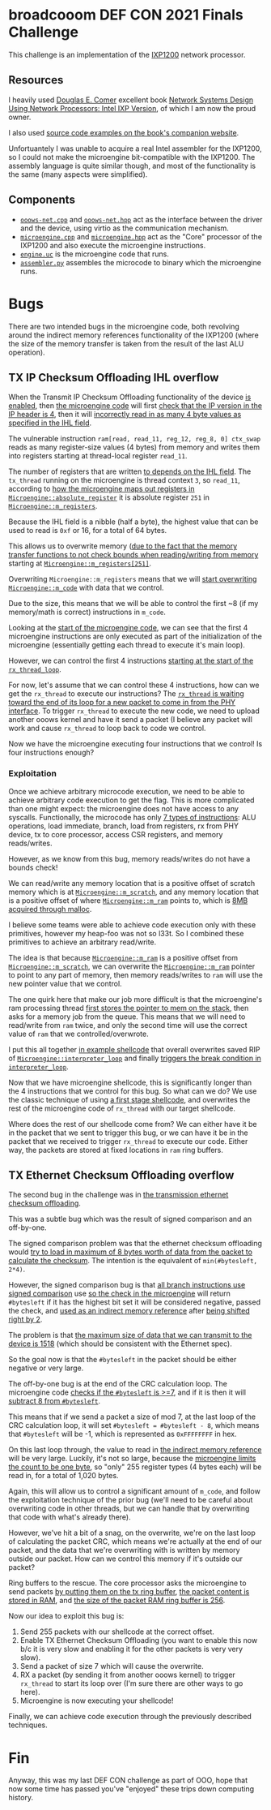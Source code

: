 # broadcooom DEF CON 2021 Finals Challenge

This challenge is an implementation of the [IXP1200](https://en.wikipedia.org/wiki/IXP1200) network processor.

## Resources

I heavily used [Douglas E. Comer](https://www.cs.purdue.edu/homes/comer/) excellent book [Network Systems Design Using Network Processors: Intel IXP Version](https://www.amazon.com/gp/product/0131417924/ref=ppx_yo_dt_b_asin_title_o00_s00?ie=UTF8&psc=1), of which I am now the proud owner.

I also used [source code examples on the book's companion website](https://npbook.cs.purdue.edu/ixp1200/index.html).

Unfortuantely I was unable to acquire a real Intel assembler for the IXP1200, so I could not make the microengine bit-compatible with the IXP1200.
The assembly language is quite similar though, and most of the functionality is the same (many aspects were simplified).

## Components

- [`ooows-net.cpp`](../ooows-net.cpp) and [`ooows-net.hpp`](../ooows-net.hpp) act as the interface between the driver and the device, using virtio as the communication mechanism.
- [`microengine.cpp`](./microengine.cpp) and [`microengine.hpp`](./microengine.hpp) act as the "Core" processor of the IXP1200 and also execute the microengine instructions.
- [`engine.uc`](./examples/engine.uc) is the microengine code that runs.
- [`assembler.py`](./assembler.py) assembles the microcode to binary which the microengine runs.

# Bugs

There are two intended bugs in the microengine code, both revolving around the indirect memory references functionality of the IXP1200 (where the size of the memory transfer is taken from the result of the last ALU operation).

## TX IP Checksum Offloading IHL overflow

When the Transmit IP Checksum Offloading functionality of the device [is
enabled](https://github.com/o-o-overflow/dc2021f-ooows-public/blob/main/devices/ooows-net.cpp#L190),
then [the microengine code](https://github.com/o-o-overflow/dc2021f-ooows-public/blob/main/devices/broadcooom/examples/engine.uc#L322) will first [check that the IP version in the IP header is 4](https://github.com/o-o-overflow/dc2021f-ooows-public/blob/main/devices/broadcooom/examples/engine.uc#L343), then it will [incorrectly read in as many 4 byte values as specified in the IHL field](https://github.com/o-o-overflow/dc2021f-ooows-public/blob/main/devices/broadcooom/examples/engine.uc#L352).

The vulnerable instruction `ram[read, read_11, reg_12, reg_8, 0] ctx_swap` reads as many register-size values (4 bytes) from memory and writes them into registers starting at thread-local register `read_11`.

The number of registers that are written [to depends on the IHL field](https://github.com/o-o-overflow/dc2021f-ooows-public/blob/51e94703e3210cbac9b2c0b2ca30d6a3e82ce6f3/devices/broadcooom/examples/engine.uc#L350).
The `tx_thread` running on the microengine is thread context `3`, so `read_11`, according to [how the microengine maps out registers in `Microengine::absolute_register`](https://github.com/o-o-overflow/dc2021f-ooows-public/blob/main/devices/broadcooom/microengine.cpp#L864) it is absolute register `251` in [`Microengine::m_registers`](https://github.com/o-o-overflow/dc2021f-ooows-public/blob/main/devices/broadcooom/microengine.hpp#L41).

Because the IHL field is a nibble (half a byte), the highest value that can be used to read is `0xf` or 16, for a total of 64 bytes.

This allows us to overwrite memory ([due to the fact that the memory transfer functions to not check bounds when reading/writing from memory](https://github.com/o-o-overflow/dc2021f-ooows-public/blob/main/devices/broadcooom/microengine.cpp#L440) starting at [`Microengine::m_registers[251]`](https://github.com/o-o-overflow/dc2021f-ooows-public/blob/main/devices/broadcooom/microengine.hpp#L41).

Overwriting `Microengine::m_registers` means that we will [start overwriting `Microengine::m_code`](https://github.com/o-o-overflow/dc2021f-ooows-public/blob/main/devices/broadcooom/microengine.hpp#L42) with data that we control.

Due to the size, this means that we will be able to control the first ~8 (if my memory/math is correct) instructions in `m_code`.

Looking at the [start of the microengine code](https://github.com/o-o-overflow/dc2021f-ooows-public/blob/main/devices/broadcooom/examples/engine.uc#L6), we can see that the first 4 microengine instructions are only executed as part of the initialization of the microengine (essentially getting each thread to execute it's main loop).

However, we can control the first 4 instructions [starting at the start of the `rx_thread_loop`](https://github.com/o-o-overflow/dc2021f-ooows-public/blob/main/devices/broadcooom/examples/engine.uc#L14).

For now, let's assume that we can control these 4 instructions, how can we get the `rx_thread` to execute our instructions?
The [`rx_thread` is waiting toward the end of its loop for a new packet to come in from the PHY interface](https://github.com/o-o-overflow/dc2021f-ooows-public/blob/main/devices/broadcooom/examples/engine.uc#L32).
To trigger `rx_thread` to execute the new code, we need to upload another ooows kernel and have it send a packet (I believe any packet will work and cause `rx_thread` to loop back to code we control.

Now we have the microengine executing four instructions that we control! Is four instructions enough?

### Exploitation

Once we achieve arbitrary microcode execution, we need to be able to achieve arbitrary code execution to get the flag.
This is more complicated than one might expect: the microengine does not have access to any syscalls.
Functionally, the microcode has only [7 types of instructions](https://github.com/o-o-overflow/dc2021f-ooows-public/blob/main/devices/broadcooom/types.hpp#L211): ALU operations, load immediate, branch, load from registers, rx from PHY device, tx to core processor, access CSR registers, and memory reads/writes.

However, as we know from this bug, memory reads/writes do not have a bounds check!

We can read/write any memory location that is a positive offset of scratch memory which is at [`Microengine::m_scratch`](https://github.com/o-o-overflow/dc2021f-ooows-public/blob/main/devices/broadcooom/microengine.hpp#L39), and any memory location that is a positive offset of where [`Microengine::m_ram`](https://github.com/o-o-overflow/dc2021f-ooows-public/blob/main/devices/broadcooom/microengine.hpp#L63) points to, which is [8MB acquired through malloc](https://github.com/o-o-overflow/dc2021f-ooows-public/blob/main/devices/ooows-net.cpp#L25).

I believe some teams were able to achieve code execution only with these primitives, however my heap-foo was not so l33t.
So I combined these primitives to achieve an arbitrary read/write.

The idea is that because [`Microengine::m_ram`](https://github.com/o-o-overflow/dc2021f-ooows-public/blob/main/devices/broadcooom/microengine.hpp#L63) is a positive offset from [`Microengine::m_scratch`](https://github.com/o-o-overflow/dc2021f-ooows-public/blob/main/devices/broadcooom/microengine.hpp#L39), we can overwrite the [`Microengine::m_ram`](https://github.com/o-o-overflow/dc2021f-ooows-public/blob/main/devices/broadcooom/microengine.hpp#L63) pointer to point to any part of memory, then memory reads/writes to `ram` will use the new pointer value that we control.

The one quirk here that make our job more difficult is that the microengine's ram processing thread [first stores the pointer to mem on the stack](https://github.com/o-o-overflow/dc2021f-ooows-public/blob/main/devices/broadcooom/microengine.cpp#L429), then asks for a memory job from the queue.
This means that we will need to read/write from `ram` twice, and only the second time will use the correct value of `ram` that we controlled/overwrote.

I put this all together [in example shellcode](https://github.com/o-o-overflow/dc2021f-ooows-public/blob/main/devices/broadcooom/examples/shellcode.uc) that overall overwrites saved RIP of [`Microengine::interpreter_loop`](https://github.com/o-o-overflow/dc2021f-ooows-public/blob/main/devices/broadcooom/microengine.cpp#L145) and finally [triggers the break condition in `interpreter_loop`](https://github.com/o-o-overflow/dc2021f-ooows-public/blob/main/devices/broadcooom/microengine.cpp#L170).

Now that we have microengine shellcode, this is significantly longer than the 4 instructions that we control for this bug.
So what can we do?
We use the classic technique of using [a first stage shellcode](https://github.com/o-o-overflow/dc2021f-ooows-public/blob/main/devices/broadcooom/examples/stage_0.uc), and overwrites the rest of the microengine code of `rx_thread` with our target shellcode.

Where does the rest of our shellcode come from?
We can either have it be in the packet that we sent to trigger this bug, or we can have it be in the packet that we received to trigger `rx_thread` to execute our code.
Either way, the packets are stored at fixed locations in `ram` ring buffers.

## TX Ethernet Checksum Offloading overflow

The second bug in the challenge was in [the transmission ethernet checksum offloading](https://github.com/o-o-overflow/dc2021f-ooows-public/blob/main/devices/broadcooom/examples/engine.uc#L178).

This was a subtle bug which was the result of signed comparison and an off-by-one.

The signed comparison problem was that the ethernet checksum offloading would [try to load in maximum of 8 bytes worth of data from the packet to calculate the checksum](https://github.com/o-o-overflow/dc2021f-ooows-public/blob/main/devices/broadcooom/examples/engine.uc#L199).
The intention is the equivalent of `min(#bytesleft, 2*4)`.

However, the signed comparison bug is that [all branch instructions use signed comparison](https://github.com/o-o-overflow/dc2021f-ooows-public/blob/main/devices/broadcooom/microengine.cpp#L647) use [so the check in the microengine](https://github.com/o-o-overflow/dc2021f-ooows-public/blob/main/devices/broadcooom/examples/engine.uc#L201) will return `#bytesleft` if it has the highest bit set it will be considered negative, passed the check, and [used as an indirect memory reference](https://github.com/o-o-overflow/dc2021f-ooows-public/blob/main/devices/broadcooom/examples/engine.uc#L209) after [being shifted right by 2](https://github.com/o-o-overflow/dc2021f-ooows-public/blob/main/devices/broadcooom/examples/engine.uc#L208).

The problem is that [the maximum size of data that we can transmit to the device is 1518](https://github.com/o-o-overflow/dc2021f-ooows-public/blob/main/devices/ooows-net.cpp#L127) (which should be consistent with the Ethernet spec).

So the goal now is that the `#bytesleft` in the packet should be either negative or very large.

The off-by-one bug is at the end of the CRC calculation loop.
The microengine code [checks if the `#bytesleft` is >=7](https://github.com/o-o-overflow/dc2021f-ooows-public/blob/main/devices/broadcooom/examples/engine.uc#L295), and if it is then it will [subtract 8 from `#bytesleft`](https://github.com/o-o-overflow/dc2021f-ooows-public/blob/main/devices/broadcooom/examples/engine.uc#L303).

This means that if we send a packet a size of mod 7, at the last loop of the CRC calculation loop, it will set `#bytesleft = #bytesleft - 8`, which means that `#bytesleft` will be -1, which is represented as `0xFFFFFFFF` in hex.

On this last loop through, the value to read in [the indirect memory reference](https://github.com/o-o-overflow/dc2021f-ooows-public/blob/main/devices/broadcooom/examples/engine.uc#L209) will be very large.
Luckily, it's not so large, because the [microengine limits the count to be one byte](https://github.com/o-o-overflow/dc2021f-ooows-public/blob/main/devices/broadcooom/microengine.cpp#L5410), so "only" 255 register types (4 bytes each) will be read in, for a total of 1,020 bytes.

Again, this will allow us to control a significant amount of `m_code`, and follow the exploitation technique of the prior bug (we'll need to be careful about overwriting code in other threads, but we can handle that by overwriting that code with what's already there).

However, we've hit a bit of a snag, on the overwrite, we're on the last loop of calculating the packet CRC, which means we're actually at the end of our packet, and the data that we're overwriting with is written by memory outside our packet.
How can we control this memory if it's outside our packet?

Ring buffers to the rescue.
The core processor asks the microengine to send packets [by putting them on the tx ring buffer](https://github.com/o-o-overflow/dc2021f-ooows-public/blob/main/devices/ooows-net.cpp#L281), [the packet content is stored in RAM](https://github.com/o-o-overflow/dc2021f-ooows-public/blob/main/devices/ooows-net.cpp#L140), and [the size of the packet RAM ring buffer is 256](https://github.com/o-o-overflow/dc2021f-ooows-public/blob/main/devices/ooows-net.hpp#L29).

Now our idea to exploit this bug is:

1. Send 255 packets with our shellcode at the correct offset.
1. Enable TX Ethernet Checksum Offloading (you want to enable this now b/c it is very slow and enabling it for the other packets is very very slow).
1. Send a packet of size 7 which will cause the overwrite.
1. RX a packet (by sending it from another ooows kernel) to trigger `rx_thread` to start its loop over (I'm sure there are other ways to go here).
1. Microengine is now executing your shellcode!

Finally, we can achieve code execution through the previously described techniques.

# Fin

Anyway, this was my last DEF CON challenge as part of OOO, hope that now some time has passed you've "enjoyed" these trips down computing history.
